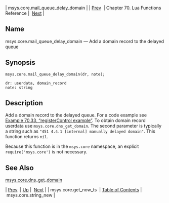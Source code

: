 | msys.core.mail_queue_delay_domain |
| [Prev](lua.ref.msys.core.get_now_ts)  | Chapter 70. Lua Functions Reference |  [Next](lua.ref.msys.core.string_new) |

<a name="lua.ref.msys.core.mail_queue_delay_domain"></a>
## Name

msys.core.mail_queue_delay_domain — Add a domain record to the delayed queue

<a name="idp15720544"></a>
## Synopsis

`msys.core.mail_queue_delay_domain(dr, note);`

```
dr: userdata, domain_record
note: string
```
<a name="idp15723120"></a>
## Description

Add a domain record to the delayed queue. For a code example see [Example 70.33, “registerControl example”](lua.ref.msys.registerControl#lua.ref.msys.registerControl.example "Example 70.33. registerControl example"). To obtain domain record userdata use `msys.core.dns_get_domain`. The second parameter is typically a string such as `"451 4.4.1 [internal] manually delayed domain"`. This function returns `nil`.

Because this function is in the `msys.core` namespace, an explicit `require('msys.core')` is not necessary.

<a name="idp15727984"></a>
## See Also

[msys.core.dns_get_domain](lua.ref.msys.core.dns_get_domain "msys.core.dns_get_domain")

| [Prev](lua.ref.msys.core.get_now_ts)  | [Up](lua.function.details) |  [Next](lua.ref.msys.core.string_new) |
| msys.core.get_now_ts  | [Table of Contents](index) |  msys.core.string_new |

